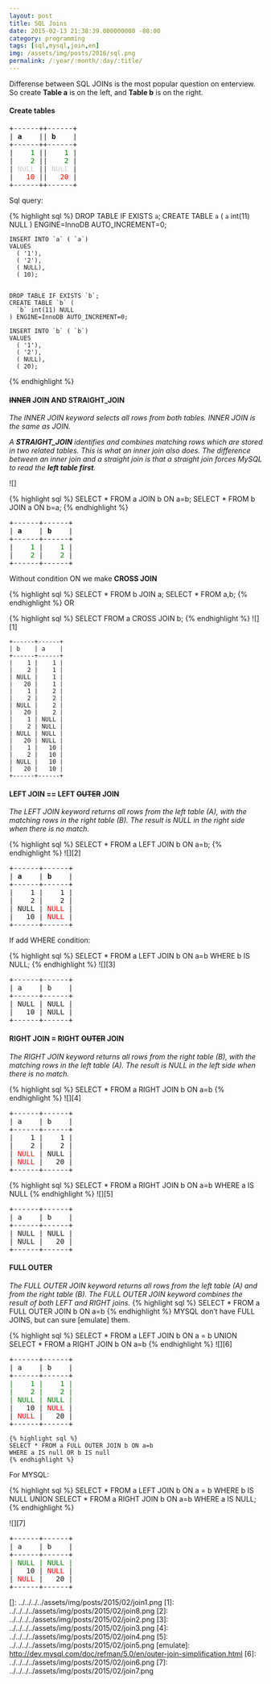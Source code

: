 ```yaml
---
layout: post
title: SQL Joins
date: 2015-02-13 21:38:39.000000000 -08:00
category: programming
tags: [sql,mysql,join,en]
img: /assets/img/posts/2016/sql.png
permalink: /:year/:month/:day/:title/
---
```

Differense between SQL JOINs is the most popular question on enterview.
So create **Table a** is on the left, and **Table b** is on the right.

#### Create tables
<pre>
+------++------+
| <b>a</b>    || <b>b</b>    |
+------++------+
|    <span style="color:green">1</span> ||    <span style="color:green">1</span> |
|    <span style="color:green">2</span> ||    <span style="color:green">2</span> |
| <span style="color:#ccc">NULL</span> || <span style="color:#ccc">NULL</span> |
|   <span style="color:red">10</span> ||   <span style="color:red">20</span> |
+------++------+
</pre>Sql query:

{% highlight sql %}
    DROP TABLE IF EXISTS `a`;
    CREATE TABLE `a` (
      `a` int(11) NULL
    ) ENGINE=InnoDB AUTO_INCREMENT=0;

    INSERT INTO `a` ( `a`) 
    VALUES 
      ( '1'),
      ( '2'),
      ( NULL),
      ( 10);


    DROP TABLE IF EXISTS `b`;
    CREATE TABLE `b` (
      `b` int(11) NULL
    ) ENGINE=InnoDB AUTO_INCREMENT=0;

    INSERT INTO `b` ( `b`) 
    VALUES 
      ( '1'),
      ( '2'),
      ( NULL),
      ( 20);
{% endhighlight %}
#### ~~INNER~~ JOIN AND STRAIGHT\_JOIN

*The INNER JOIN keyword selects all rows from both tables. INNER JOIN is the same as JOIN.*

*A **STRAIGHT\_JOIN** identifies and combines matching rows which are stored in two related tables. This is what an inner join also does. The difference between an inner join and a straight join is that a straight join forces MySQL to read the **left table first**.*

![]

{% highlight sql %}
    SELECT * FROM a JOIN b ON a=b;
    SELECT * FROM b JOIN a ON b=a;
{% endhighlight %}
<pre>
+------+------+
| <b>a</b>    | <b>b</b>    |
+------+------+
|    <span style="color:green">1</span> |    <span style="color:green">1</span> |
|    <span style="color:green">2</span> |    <span style="color:green">2</span> |
+------+------+
</pre>
Without condition ON we make **CROSS JOIN**

{% highlight sql %}
    SELECT * FROM b JOIN a;
    SELECT * FROM a,b; 
{% endhighlight %}
OR

{% highlight sql %}
     SELECT FROM a CROSS JOIN b;
{% endhighlight %}
![][1]

    +------+------+
    | b    | a    |
    +------+------+
    |    1 |    1 |
    |    2 |    1 |
    | NULL |    1 |
    |   20 |    1 |
    |    1 |    2 |
    |    2 |    2 |
    | NULL |    2 |
    |   20 |    2 |
    |    1 | NULL |
    |    2 | NULL |
    | NULL | NULL |
    |   20 | NULL |
    |    1 |   10 |
    |    2 |   10 |
    | NULL |   10 |
    |   20 |   10 |
    +------+------+
#### LEFT JOIN == LEFT ~~OUTER~~ JOIN

*The LEFT JOIN keyword returns all rows from the left table (A), with the matching rows in the right table (B). The result is NULL in the right side when there is no match.*

{% highlight sql %}
    SELECT * FROM a LEFT JOIN b ON a=b;
{% endhighlight %}
![][2]
<pre>
+------+------+
| <b>a</b>    | <b>b</b>    |
+------+------+
|    1 |    1 |
|    2 |    2 |
| NULL | <span style="color:red">NULL</span> |
|   10 | <span style="color:red">NULL</span> |
+------+------+
</pre>
If add WHERE condition:

{% highlight sql %}
    SELECT * FROM a LEFT JOIN b ON a=b WHERE b IS NULL;
{% endhighlight %}
![][3]
<pre>
+------+------+
| a    | b    |
+------+------+
| NULL | NULL |
|   10 | NULL |
+------+------+
</pre>
#### RIGHT JOIN = RIGHT ~~OUTER~~ JOIN

*The RIGHT JOIN keyword returns all rows from the right table (B), with the matching rows in the left table (A). The result is NULL in the left side when there is no match.*

{% highlight sql %}
    SELECT * FROM a RIGHT JOIN b ON a=b
{% endhighlight %}
![][4]

<pre>
+------+------+
| a    | b    |
+------+------+
|    1 |    1 |
|    2 |    2 |
| <span style="color:red">NULL</span> | NULL |
| <span style="color:red">NULL</span> |   20 |
+------+------+
</pre>
{% highlight sql %}
    SELECT * FROM a RIGHT JOIN b ON a=b WHERE a IS NULL
{% endhighlight %}
![][5]

<pre>
+------+------+
| a    | b    |
+------+------+
| NULL | NULL |
| NULL |   20 |
+------+------+
</pre>
#### FULL OUTER

*The FULL OUTER JOIN keyword returns all rows from the left table (A) and from the right table (B). The FULL OUTER JOIN keyword combines the result of both LEFT and RIGHT joins.*
{% highlight sql %}
    SELECT * FROM a FULL OUTER JOIN b ON a=b
{% endhighlight %}
MYSQL don’t have FULL JOINS, but can sure [emulate] them.

{% highlight sql %}
    SELECT * FROM a LEFT JOIN b ON a = b
    UNION
    SELECT * FROM a RIGHT JOIN b ON a=b
{% endhighlight %}
![][6]

<pre>
+------+------+
| a    | b    |
+------+------+
<span style="color:green">|    1 |    1 |
|    2 |    2 |
| NULL | NULL |</span>
|   10 | <span style="color:red">NULL</span> |
| <span style="color:red">NULL</span> |   20 |
+------+------+
</pre>
    {% highlight sql %}
    SELECT * FROM a FULL OUTER JOIN b ON a=b
    WHERE a IS null OR b IS null
    {% endhighlight %}
For MYSQL:


{% highlight sql %}
SELECT * FROM a LEFT JOIN b ON a = b WHERE b IS NULL
UNION 
SELECT * FROM a RIGHT JOIN b ON a=b WHERE a IS NULL; 
{% endhighlight %}

![][7]

<pre>
+------+------+
| a    | b    |
+------+------+
<span style="color:green">| NULL | NULL |</span>
|   10 | <span style="color:red">NULL</span> |
| <span style="color:red">NULL</span> |   20 |
+------+------+
</pre>
  []: ../../../../assets/img/posts/2015/02/join1.png
  [1]: ../../../../assets/img/posts/2015/02/join8.png
  [2]: ../../../../assets/img/posts/2015/02/join2.png
  [3]: ../../../../assets/img/posts/2015/02/join3.png
  [4]: ../../../../assets/img/posts/2015/02/join4.png
  [5]: ../../../../assets/img/posts/2015/02/join5.png
  [emulate]: http://dev.mysql.com/doc/refman/5.0/en/outer-join-simplification.html
  [6]: ../../../../assets/img/posts/2015/02/join6.png
  [7]: ../../../../assets/img/posts/2015/02/join7.png
